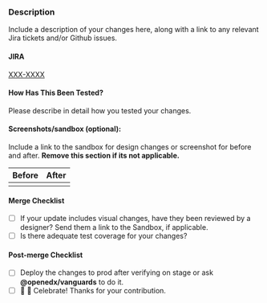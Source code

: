### Description

Include a description of your changes here, along with a link to any relevant Jira tickets and/or Github issues.

#### JIRA

[XXX-XXXX](https://2u-internal.atlassian.net/browse/XXX-XXXX)

#### How Has This Been Tested?

Please describe in detail how you tested your changes.

#### Screenshots/sandbox (optional):

Include a link to the sandbox for design changes or screenshot for before and after. **Remove this section if its not applicable.**

|Before|After|
|-------|-----|
|      |      |

#### Merge Checklist

* [ ] If your update includes visual changes, have they been reviewed by a designer? Send them a link to the Sandbox, if applicable.
* [ ] Is there adequate test coverage for your changes?

#### Post-merge Checklist

* [ ] Deploy the changes to prod after verifying on stage or ask **@openedx/vanguards** to do it. 
* [ ] 🎉 🙌 Celebrate! Thanks for your contribution.
